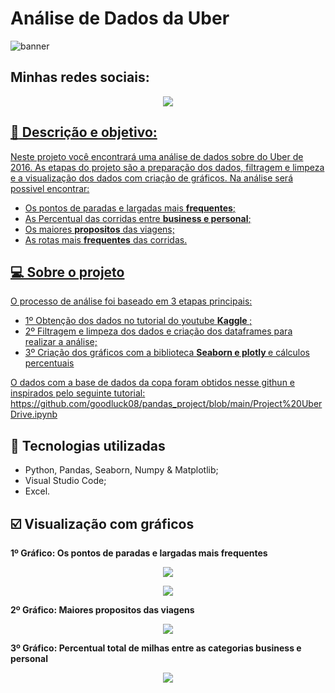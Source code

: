 # Análise de Dados da Uber
![banner](https://github.com/Hugox96/Uber_Analise/assets/62472486/0039c4cd-90a7-486f-b92b-ec4c197e5fa1)

## Minhas redes sociais:

<p align="center">
	<a  href="https://github.com/Hugox96/">
	<img src="https://img.shields.io/static/v1?label=Git&message=Hugo&color=191970&style=for-the-badge&logo=ghost"/>
</p>	

 ## :memo: Descrição e objetivo:
 
Neste projeto você encontrará uma análise de dados sobre do Uber de 2016. As etapas do projeto são a preparação dos dados, filtragem e limpeza e a visualização dos dados com criação de gráficos. Na análise será possivel encontrar:
* Os pontos de paradas e largadas mais **frequentes**;
* As Percentual das corridas entre **business e personal**;
* Os maiores **propositos** das viagens;
* As rotas mais **frequentes** das corridas.
  


## 💻 Sobre o projeto

O processo de análise foi baseado em 3 etapas principais:

* 1º Obtenção dos dados no tutorial do youtube <b> Kaggle </span> </b>;
* 2º Filtragem e limpeza dos dados e criação dos dataframes para realizar a análise;
* 3º Criação dos gráficos com a biblioteca <b> Seaborn e plotly </b> e cálculos percentuais </b>

O dados com a base de dados da copa foram obtidos nesse githun e inspirados pelo seguinte tutorial: https://github.com/goodluck08/pandas_project/blob/main/Project%20UberDrive.ipynb


## :wrench: Tecnologias utilizadas
* Python, Pandas, Seaborn, Numpy & Matplotlib;
* Visual Studio Code; 	
* Excel. 	
	
## :ballot_box_with_check: Visualização com gráficos

<b> 1º Gráfico: Os pontos de paradas e largadas mais **frequentes** </b>

<p align="center" width="100px" heigth="100px">
  <img src="https://github.com/hugodevelopment/Uber_Analise/assets/62472486/8c9007ec-c6b7-4e0f-b309-702fb670b03b" />
</p>	

<p align="center" width="100px" heigth="100px">
  <img src="https://github.com/hugodevelopment/Uber_Analise/assets/62472486/8bc69a66-8d5d-49b8-80d2-527281ab5ec7" />
</p>

<b> 2º Gráfico: Maiores propositos das viagens </b>

<p align="center" width="100px" heigth="100px">
  <img src="https://github.com/hugodevelopment/Uber_Analise/assets/62472486/6ff09c12-f199-4bc6-9359-241dfcb94cda" />
</p>	

<b> 3º Gráfico: Percentual total de milhas entre as categorias business e personal </b>

<p align="center" width="100px" heigth="100px">
  <img src="https://github.com/hugodevelopment/Uber_Analise/assets/62472486/71b2089a-b385-499a-8b81-80009a25dee9" />
</p>	

